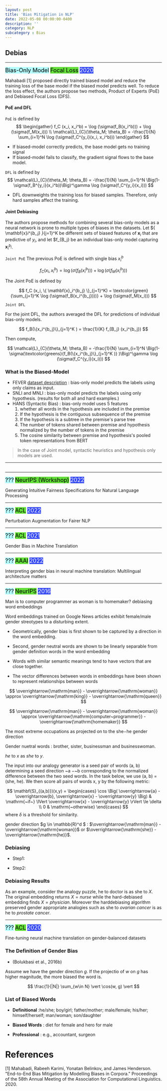 ```yaml
---
layout: post
title: 'Bias Mitigation in NLP'
date: 2022-05-08 00:00:00-0400
description: ''
category: NLP
subcategory : Bias
---
```






## Debias


---
<tag class="box-demo-link" style="background:#b4ffff; color:#000000; font-size:18px">Bias-Only Model</tag>
<tag class="box-demo-link" style="background:#64DE3A; color:#000000; font-size:18px">Focal Loss</tag>
<tag class="box-demo-link" style="background:#3549F3; color:#FFFFFF; font-size:18px">2020</tag>

Mahabadi [1] proposed directly trained biased model and reduce the training loss of the base model if the biased model predicts well. 
To reduce the loss effect, the authors propose two methods, Product of Experts (PoE) and Debiased Focal Loss (DFS). 

#### PoE and DFL 

`PoE` is defined by 
$$
\begin{gather}
f_C (x_i, x_i^b) = \log (\sigma(f_B(x_i^b))) + \log (\sigma(f_M(x_i))) \\
\mathcal{L}_{C}(\theta_M; \theta_B) = -\frac{1}{N} \sum_{i=1}^N \log (\sigma(f_C^{y_i}(x_i, x_i^b)))
\end{gather}
$$


* If biased-model correctly predicts, the base model gets no training signal
* If biased-model fails to classify, the gradient signal flows to the base model. 


`DFL` is defined by 
$$
\mathcal{L}_{C}(\theta_M; \theta_B) = -\frac{1}{N} \sum_{i=1}^N \Big(1- \sigma(f_B^{y_i}(x_i^b))\Big)^\gamma \log (\sigma(f_C^{y_i}(x_i)))
$$

* DFL downweights the training loss for biased samples. Therefore, only hard samples affect the training. 

#### Joint Debiasing 

The authors propose methods for combining several bias-only models as a neural network is prone to multiple types of biases in the datasets. 
Let $\{ \mathbf{x}_i^{b_j} \}_{j=1}^K be different sets of biased features of $\mathbf{x}_i$ that are predictive of $y_i$, and let $f_{B_j} be an individual bias-only model capturing $\mathbf{x}_i^{b_j}$. 


`Joint PoE`
The previous PoE is defined with single bias $x_i^b$ 

$$
f_C (x_i, x_i^b) = \log (\sigma(f_B(x_i^b))) + \log (\sigma(f_M(x_i^b)))
$$

The Joint PoE is defined by 

$$
f_C (x_i, \{ \mathbf{x}_i^{b_j} \}_{j=1}^K) = \textcolor{green}{\sum_{j=1}^K \log (\sigma(f_B(x_i^{b_j})))} + \log (\sigma(f_M(x_i)))
$$

`Joint DFL`

For the joint DFL, the authors averaged the DFL for predictions of individual bias-only models.

$$
f_B(\{x_i^{b_j}\}_{j=1}^K ) = \frac{1}{K} f_{B_j} (x_i^{b_j})
$$

Then compute, 

$$
\mathcal{L}_{C}(\theta_M; \theta_B) = -\frac{1}{N} \sum_{i=1}^N \Big(1- \sigma(\textcolor{greens}{f_B(\{x_i^{b_j}\}_{j=1}^K )} )\Big)^\gamma \log (\sigma(f_C^{y_i}(x_i)))
$$


### What is the Biased-Model 

* FEVER [dataset description]() : bias-only model predicts the labels using only claims as input. 
* SNLI and MNLI : bias-only model predicts the labels using only hypothesis. (results for both all and hard examples.)
* HANS (Syntactic Bias) : bias-only model uses 5 features
  1. whether all words in the hypothesis are included in the premise 
  2. If the hypothesis is the contiguous subsequence of the premise
  3. If the hypothesis is a subtree in the premise's parse tree
  4. The number of tokens shared between premise and hypothesis normalized by the number of tokens in the premise
  5. The cosine similarity between premise and hypothesis's pooled token representations from BERT

<Blockquote>
In the case of Joint model, syntactic heuristics and hypothesis only models are used. 
</Blockquote>

<hr/>


##

---
<tag class="box-demo-link" style="background:#b4ffff; color:#000000; font-size:18px">???</tag>
<tag class="box-demo-link" style="background:#64DE3A; color:#000000; font-size:18px">NeurIPS (Workshop)</tag>
<tag class="box-demo-link" style="background:#3549F3; color:#FFFFFF; font-size:18px">2022</tag>

Generating Intuitive Fairness Specifications for Natural Language Processing



---
<tag class="box-demo-link" style="background:#b4ffff; color:#000000; font-size:18px">???</tag>
<tag class="box-demo-link" style="background:#64DE3A; color:#000000; font-size:18px">ACL</tag>
<tag class="box-demo-link" style="background:#3549F3; color:#FFFFFF; font-size:18px">2022</tag>

Perturbation Augmentation for Fairer NLP


---
<tag class="box-demo-link" style="background:#b4ffff; color:#000000; font-size:18px">???</tag>
<tag class="box-demo-link" style="background:#64DE3A; color:#000000; font-size:18px">ACL</tag>
<tag class="box-demo-link" style="background:#3549F3; color:#FFFFFF; font-size:18px">2021</tag>

Gender Bias in Machine Translation


---
<tag class="box-demo-link" style="background:#b4ffff; color:#000000; font-size:18px">???</tag>
<tag class="box-demo-link" style="background:#64DE3A; color:#000000; font-size:18px">AAAI</tag>
<tag class="box-demo-link" style="background:#3549F3; color:#FFFFFF; font-size:18px">2022</tag>


Interpreting gender bias in neural machine translation: Multilingual architecture matters



---
<tag class="box-demo-link" style="background:#b4ffff; color:#000000; font-size:18px">???</tag>
<tag class="box-demo-link" style="background:#64DE3A; color:#000000; font-size:18px">NeurIPS</tag>
<tag class="box-demo-link" style="background:#3549F3; color:#FFFFFF; font-size:18px">2016</tag>

Man is to computer programmer as woman is to homemaker? debiasing word embeddings

Word embeddings trained on Google News articles exhibit female/male gender streotypes to a disturbing extent. 


* Geometrically, gender bias is first shown to be captured by a direction in the word embedding. 
* Second, gender neutral words are shown to be linearly separable from gender definition words in the word embedding




* Words with similar semantic meanings tend to have vectors that are close together. 
* The vector differences between words in embeddings have been shown to represent relationships between words



$$
\overrightarrow{\mathrm{man}} - \overrightarrow{\mathrm{woman}} \approx \overrightarrow{\mathrm{king}} - \overrightarrow{\mathrm{queen}}
$$ 

$$
\overrightarrow{\mathrm{man}} - \overrightarrow{\mathrm{woman}} \approx \overrightarrow{\mathrm{computer~programmer}} - \overrightarrow{\mathrm{homemaker}}
$$


The most extreme occupations as projected on to the she−he gender direction


Gender nuetral words : brother, sister, businessman and businesswoman. 




*he* to $x$ as *she* to $y$.

The input into our analogy generator
is a seed pair of words (a, b) determining a seed direction ~a −~b corresponding to the normalized
difference between the two seed words. In the task below, we use (a, b) = (she, he). We then score
all pairs of words x, y by the following metric:

$$
\mathbf{S}_{(a,b)})(x,y) = 
\begin{cases}
\cos \Big( \overrightarrow{a} - \overrightarrow{b}, \overrightarrow{x} - \overrightarrow{y} \Big) & \mathrm{~if~} \lVert \overrightarrow{x} - \overrightarrow{y} \rVert \le \delta \\
0  & \mathrm{~otherwise}
\end{cases}
$$
where $\delta$ is a threshold for similarity. 


gender direction $g \in \mathbb{R}^d $ : $\overrightarrow{\mathrm{man}} - \overrightarrow{\mathrm{woman}}$ or $\overrightarrow{\mathrm{she}} - \overrightarrow{\mathrm{he}}$.

### Debiasing 

* Step1: 

* Step2: 


### Debiasing Results

As an example, consider the analogy puzzle, he to doctor is as she to $X$. The original embedding
returns $X = nurse$ while the hard-debiased embedding finds $X = physician$. Moreover the harddebiasing
algorithm preserved gender appropriate analogies such as she to *ovarian cancer* is as he
to *prostate cancer*.

---
<tag class="box-demo-link" style="background:#b4ffff; color:#000000; font-size:18px">???</tag>
<tag class="box-demo-link" style="background:#64DE3A; color:#000000; font-size:18px">ACL</tag>
<tag class="box-demo-link" style="background:#3549F3; color:#FFFFFF; font-size:18px">2020</tag>

Fine-tuning neural machine translation on gender-balanced datasets


### The Definition of Gender Bias


* (Bolukbasi et al., 2016b)

Assume we have the gender direction $g$. If the projectio of $w$ on $g$ has higher magnitude, the more biased the word is. 

$$
\frac{1}{|N|} \sum_{w\in N} \vert \cos(w, g) \vert
$$


### List of Biased Words 

* **Definitional** :he/she; boy/girl; father/mother; male/female; his/her; himself/herself; man/woman; son/daughter

* **Biased Words** : diet for female and hero for male

* **Professional** : e.g., accountant, surgeon


# References 

[1] Mahabadi, Rabeeh Karimi, Yonatan Belinkov, and James Henderson. "End-to-End Bias Mitigation by Modelling Biases in Corpora." Proceedings of the 58th Annual Meeting of the Association for Computational Linguistics. 2020.